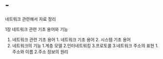 # -
네트워크 관련해서 자료 정리

1장 네트워크 관련 기초 용어와 기능</ln>
  1. 네트워크 관련 기초 용어
    1. 네트워크 기초 용어
    2. 시스템 기초 용어
  2. 네트워크의 기능
    1.계층 모델
    2.인터네트워킹
    3.프로토콜
  3.네트워크 주소의 표현
    1.주소와 이름
    2.주소 정보의 원리
